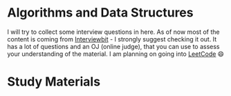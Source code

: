 Algorithms and Data Structures
=======

I will try to collect some interview questions in here. As of now most of the content is coming from [Interviewbit](https://www.interviewbit.com) - I strongly suggest checking it out. It has a lot of questions and an OJ (online judge), that you can use to assess your understanding of the material. I am planning on going into [LeetCode](https://leetcode.com/) :smile:

# Study Materials
